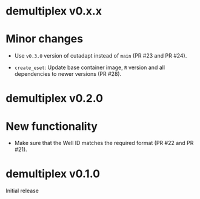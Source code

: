 # demultiplex v0.x.x

# Minor changes

* Use `v0.3.0` version of cutadapt instead of `main` (PR #23 and PR #24).

* `create_eset`: Update base container image, `R` version and all dependencies
  to newer versions (PR #28).

# demultiplex v0.2.0

# New functionality

* Make sure that the Well ID matches the required format (PR #22 and PR #21). 

# demultiplex v0.1.0

Initial release
